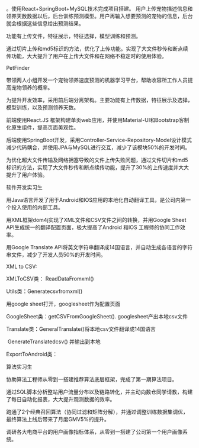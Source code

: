 。使用React+SpringBoot+MySQL技术完成项目搭建。 用户上传宠物描述信息和领养天数数据以后，后台训练预测模型。用户再输入想要预测的宠物的信息，后台就会根据这些信息给出预测结果。

功能有上传文件，特征展示，特征选择，模型训练和预测。

通过切片上传和md5标识的方法，优化了上传功能。实现了大文件秒传和断点续传功能，大大提升了用户在上传大文件和在网络不稳定时的使用体验。

PetFinder 

带领两人小组开发一个宠物领养速度预测的机器学习平台，帮助收容所工作人员提高宠物领养的概率。

为提升开发效率，采用前后端分离架构。主要功能有上传数据，特征展示及选择，模型训练，以及预测领养天数。

前端使用React.JS 框架构建单页web应用，并使用Material-UI和Bootstrap客制化原生组件，提高页面美观性。

后端使用SpringBoot开发，采用Controller-Service-Repository-Model设计模式减少代码耦合，并使用JPA与MySQL进行交互，减少了该模块50%的开发时间。

为优化超大文件传输及网络拥塞导致的文件上传失败问题，通过文件切片和md5标识的方法，实现了大文件秒传和断点续传功能，提升了30%的上传速度并大大提升了用户体验。



软件开发实习生

用Java语言开发了用于Android和IOS应用的本地化自动翻译工具，是公司内第一个投入使用的内部工具。

用XML框架dom4j实现了XML文件和CSV文件之间的转换，并用Google Sheet API生成统一的翻译配置页面，极大提高了Android 和IOS 工程师的协同工作效率。

用Google Translate API将英文字符串翻译成14国语言，并自动生成各语言的字符串文件，减少了开发人员50%的开发时间。

XML to CSV: 

XMLToCSV类： ReadDataFromxml()

Utils类：Generatecsvfromxml()

用google sheet打开，googlesheet作为配置页面

GoogleSheet类：getCSVFromGoogleSheet(). googlesheet产出本地csv文件

Translate类：GeneralTranslate()将本地csv文件翻译成14国语言

​						GenerateTranslatedcsv() 并输出到本地

ExportToAndroid类：



算法实习生

协助算法工程师从零到一搭建推荐算法底层框架，完成了第一期算法项目。

通过SQL脚本分析整站用户流量分布以及链路转化，并主动向数仓同学请教，构建了每日自动化报表，大大提升观测数据的效率。

跑通了2个经典召回算法（协同过滤和矩阵分解），并通过调整训练数据集调优，最终算法上线后带来了月度GMV5%的提升。

调研各大电商平台的用户画像指标体系，从零到一搭建了公司第一个用户画像系统。


